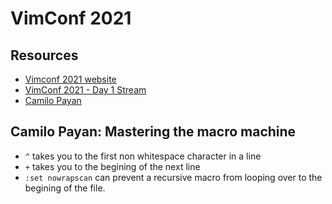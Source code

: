 # VimConf 2021

Resources
---

- [Vimconf 2021 website][3]
- [VimConf 2021 - Day 1 Stream][1]
- [Camilo Payan][2]

<!-- Links -->
[1]: https://www.twitch.tv/videos/1190279834
[2]: https://cam.bio/
[3]: https://www.vimconf.live/

<!-- Links end -->


Camilo Payan: Mastering the macro machine
---

- `^` takes you to the first non whitespace character in a line
- `+` takes you to the begining of the next line
- `:set nowrapscan` can prevent a recursive macro from looping over to the
    begining of the file.
